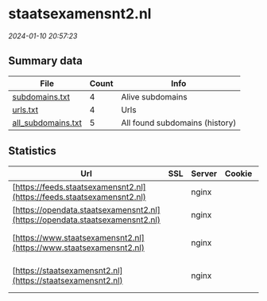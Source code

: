 # staatsexamensnt2.nl
*2024-01-10 20:57:23*
## Summary data
| File       | Count | Info |
|------------|-------|------|
|[subdomains.txt](/data/staatsexamensnt2.nl/subdomains.txt)|4|Alive subdomains|
|[urls.txt](/data/staatsexamensnt2.nl/urls.txt)|4|Urls|
|[all_subdomains.txt](/data/staatsexamensnt2.nl/all_subdomains.txt)|5|All found subdomains (history)|
## Statistics
| Url | SSL | Server | Cookie | HSTS | CSP | XFO | XXP | RP | Tech |Title |
|------------|-------|------|------|------|------|------|------|------|------|------|
|[https://feeds.staatsexamensnt2.nl](https://feeds.staatsexamensnt2.nl)| |nginx| |:white_check_mark: | | 1:white_check_mark: | 2:white_check_mark: | 3:white_check_mark: |HSTS Nginx||
|[https://opendata.staatsexamensnt2.nl](https://opendata.staatsexamensnt2.nl)| |nginx| |:white_check_mark: | | 1:white_check_mark: | 2:white_check_mark: | 3:white_check_mark: |HSTS Nginx||
|[https://www.staatsexamensnt2.nl](https://www.staatsexamensnt2.nl)| |nginx| |:white_check_mark: |:warning: | 1:white_check_mark: | 2:white_check_mark: | 3:white_check_mark: |Bloomreach HSTS Nginx|Home | Staatsexa...|
|[https://staatsexamensnt2.nl](https://staatsexamensnt2.nl)| |nginx| |:white_check_mark: |:warning: | 1:white_check_mark: | 2:white_check_mark: | 3:white_check_mark: |HSTS Nginx|301 Moved Perman...|
